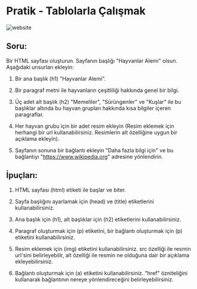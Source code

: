 # Pratik - Tablolarla Çalışmak

![website](https://github.com/OguzcanIzanli/Patika_Week_1/assets/95178772/eaf034e0-5cfc-4213-bd47-c70f35ea92aa)

## Soru:

Bir HTML sayfası oluşturun. Sayfanın başlığı "Hayvanlar Alemi" olsun. Aşağıdaki unsurları ekleyin:

1. Bir ana başlık (h1) "Hayvanlar Alemi".

2. Bir paragraf metni ile hayvanların çeşitliliği hakkında genel bir bilgi.

3. Üç adet alt başlık (h2) "Memeliler", "Sürüngenler" ve "Kuşlar" ile bu başlıklar altında bu hayvan grupları hakkında kısa bilgiler içeren paragraflar.

4. Her hayvan grubu için bir adet resim ekleyin (Resim eklemek için herhangi bir url kullanabilirsiniz. Resimlerin alt özelliğine uygun bir açıklama ekleyin).

5. Sayfanın sonuna bir bağlantı ekleyin "Daha fazla bilgi için" ve bu bağlantıyı "https://www.wikipedia.org" adresine yönlendirin.

## İpuçları:

1. HTML sayfası (html) etiketi ile başlar ve biter. 

2. Sayfa başlığını ayarlamak için (head) ve (title) etiketlerini kullanabilirsiniz. 

3. Ana başlık için (h1), alt başlıklar için (h2) etiketlerini kullanabilirsiniz.

4. Paragraf oluşturmak için (p) etiketini, bir bağlantı oluşturmak için (p) etiketini kullanabilirsiniz. 

5. Resim eklemek için (img) etiketini kullanabilirsiniz. src özelliği ile resmin url'sini belirleyebilir, alt özelliği ile resmin ne olduğuna dair bir açıklama ekleyebilirsiniz.

6. Bağlantı oluşturmak için (a) etiketini kullanabilirsiniz. "href" özniteliğini kullanarak bağlantının nereye yönlendireceğini belirleyebilirsiniz.
